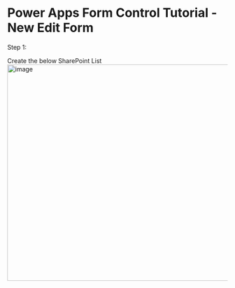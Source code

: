 # Power Apps Form Control Tutorial - New Edit Form
Step 1:<br/>

Create the below SharePoint List <br/>
<img width="2079" height="494" alt="image" src="https://github.com/user-attachments/assets/c4d4dcb1-ed47-4e1a-af87-5766ec8c23fc" /><br/>



